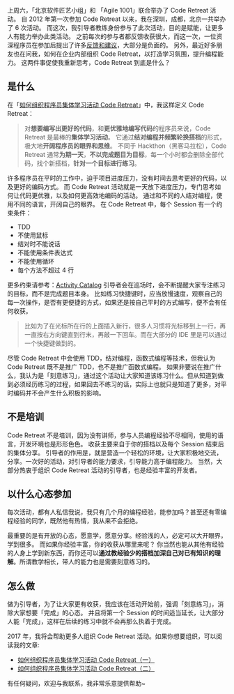 上周六，「北京软件匠艺小组」和 「Agile 1001」联合举办了 Code Retreat 活动。
自 2012 年第一次参加 Code Retreat 以来，我在深圳，成都，北京一共举办了 6 次活动。
而这次，我引导者教练身份参与了此次活动，目的是赋能，让更多人有能力举办此类活动。
之前每次的参与者都反馈收获很大，而这一次，一位资深程序员在参加后提出了许多[反馈和建议](https://codingstyle.cn/topics/235)，大部分是负面的。
另外，最近好多朋友也在问我，如何在企业内部组织 Code Retreat，以打造学习氛围，提升编程能力。
这两件事促使我重新思考，Code Retreat 到底是什么？

## 是什么
在「[如何组织程序员集体学习活动 Code Retreat](http://www.jianshu.com/p/d7f2d96eed82)」中，我这样定义 Code Retreat：
>对**想要编写出更好的代码**，和**更优雅地编写代码**的程序员来说，Code Retreat 是最棒的**集体学习活动**。
它通过**结对编程并频繁轮换搭档**的形式，极大地**开阔程序员的眼界和思维**。
不同于 Hackthon（黑客马拉松），Code Retreat 通常**为期一天**，**不以完成题目为目标**，每一个小时都会删除全部代码，找个新搭档，**针对一个目标进行练习**。

许多程序员在平时的工作中，迫于项目进度压力，没有时间去思考更好的代码，以及更好的编码方式。
而 Code Retreat 活动就是一天放下进度压力，专门思考如何让代码更优雅，以及如何更高效地编码的活动。
通过和不同的人结对编程，使用不同的语言，开阔自己的眼界。
在 Code Retreat 中，每个 Session 有一个约束条件：
* TDD
* 不使用鼠标
* 结对时不能说话
* 不能使用条件表达式
* 不能使用循环
* 每个方法不超过 4 行

更多约束请参考：[Activity Catalog](http://coderetreat.org/facilitating/activity-catalog)
引导者会在巡场时，会不断提醒大家专注练习的目标，而不是完成题目本身。
比如练习快捷键时，应当放慢速度，观察自己的每一次操作，是否有更便捷的方式，如果还是按自己平时的方式编写，便不会有任何收获。
>比如为了在光标所在行的上面插入新行，很多人习惯将光标移到上一行，再一直按右方向键直到行末，再敲一下回车。而在大部分的 IDE 里是可以通过一个快捷键做到的。

尽管 Code Retreat 中会使用 TDD，结对编程，函数式编程等技术，但我认为 Code Retreat 既不是推广 TDD，也不是推广函数式编程。
如果非要说在推广什么，我认为是「刻意练习」，通过这个活动让大家知道该练习什么。但从知道到做到必须经历练习的过程，如果回去不练习的话，实际上也就只是知道了更多，对平时编码并不会产生什么积极的影响。

## 不是培训
Code Retreat 不是培训，因为没有讲师，参与人员编程经验不尽相同，使用的语言，开发环境也是形形色色。
收获主要来自于你的搭档以及每个 Session 结束后的集体分享。
引导者的作用是，就是营造一个轻松的环境，让大家积极地交流，分享。一次好的活动，对引导者的能力要求，引导能力高于编程能力。
当然，大部分热衷于组织 Code Retreat 活动的引导者，也是经验丰富的开发者。

## 以什么心态参加
每次活动，都有人私信我说，我只有几个月的编程经验，能参加吗？甚至还有零编程经验的同学，既然他有热情，我从来不会拒绝。

最重要的是有开放的心态，愿意学，愿意分享。经验浅的人，必定可以大开眼界，学到很多。
而如果你经验丰富，你的收获从哪里来呢？
你当然也能从其他有经验的人身上学到新东西，而你还可以**通过教经验少的搭档加深自己对已有知识的理解**。所谓教学相长，带人的能力也是需要刻意练习的。

## 怎么做
做为引导者，为了让大家更有收获，我应该在活动开始前，强调「刻意练习」，消除大家想要「完成」的心态。
并且将第一个 Session 的时间适当延长，让大部分人能「完成」，这样在后续的练习中就不会再那么执着于完成。

2017 年，我将会帮助更多人组织 Code Retreat 活动。如果你想要组织，可以阅读我的文章:
* [如何组织程序员集体学习活动 Code Retreat（一）](http://www.jianshu.com/p/d7f2d96eed82)
* [如何组织程序员集体学习活动 Code Retreat（二）](http://www.jianshu.com/p/656215d3f91d)

有任何疑问，欢迎与我联系，我非常乐意提供帮助~